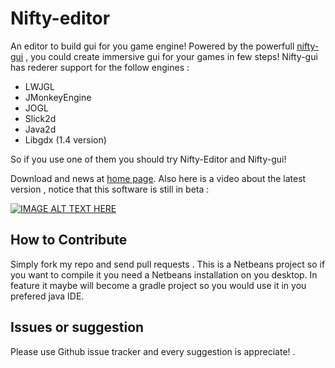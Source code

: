 Nifty-editor
===========

An editor to build gui for you game engine! Powered by the powerfull [nifty-gui](http://nifty-gui.lessvoid.com/) , you could create immersive gui for your games in few steps! 
Nifty-gui has rederer support for the follow engines :

* LWJGL
* JMonkeyEngine
* JOGL
* Slick2d
* Java2d
* Libgdx (1.4 version)

So if you use one of them you should try Nifty-Editor and Nifty-gui! 

Download and news at [home page](http://niftyeditor.it/). Also here is a video about the latest version , notice that this software is still in beta :

[![IMAGE ALT TEXT HERE](http://img.youtube.com/vi/B3Y3UdEbIRQ/0.jpg)](http://www.youtube.com/watch?v=B3Y3UdEbIRQ)

## How to Contribute

Simply fork my repo and send pull requests . This is a Netbeans project so if you want to compile it you need a Netbeans installation on you desktop. In feature it maybe will become a gradle project so you would use it in you prefered java IDE.

## Issues or suggestion

Please use Github issue tracker and every suggestion is appreciate! . 
